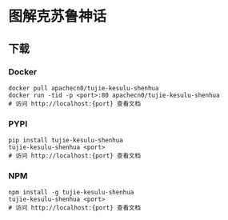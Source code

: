 # 图解克苏鲁神话

## 下载

### Docker

```
docker pull apachecn0/tujie-kesulu-shenhua
docker run -tid -p <port>:80 apachecn0/tujie-kesulu-shenhua
# 访问 http://localhost:{port} 查看文档
```

### PYPI

```
pip install tujie-kesulu-shenhua
tujie-kesulu-shenhua <port>
# 访问 http://localhost:{port} 查看文档
```

### NPM

```
npm install -g tujie-kesulu-shenhua
tujie-kesulu-shenhua <port>
# 访问 http://localhost:{port} 查看文档
```